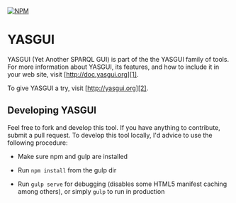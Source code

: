 [![NPM](https://img.shields.io/npm/v/yasgui-server.svg)](https://www.npmjs.org/package/yasgui-server)

# YASGUI
YASGUI (Yet Another SPARQL GUI) is part of the the YASGUI family of tools.
For more information about YASGUI, its features, and how to include it in your web site, visit [http://doc.yasgui.org][1].

To give YASGUI a try, visit [http://yasgui.org][2].

## Developing YASGUI


Feel free to fork and develop this tool. If you have anything to contribute, submit a pull request.
To develop this tool locally, I'd advice to use the following procedure:

* Make sure npm and gulp are installed
* Run `npm install` from the gulp dir
* Run `gulp serve` for debugging (disables some HTML5 manifest caching among others), or simply `gulp` to run in production


  [1]: http://doc.yasgui.org
  [2]: http://yasgui.org
